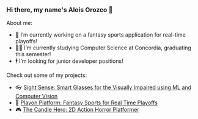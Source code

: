 ### Hi there, my name's Alois Orozco 👋

About me:

- 🔭 I’m currently working on a fantasy sports application for real-time playoffs!
- 🧑‍🎓 I’m currently studying Computer Science at Concordia, graduating this semester!
- 🕴️ I’m looking for junior developer positions!

Check out some of my projects:

- 👓 [Sight Sense: Smart Glasses for the Visually Impaired using ML and Computer Vision](https://github.com/aloisorozco/Sight-Sense)
- 🏀 [Playon Platform: Fantasy Sports for Real Time Playoffs](https://github.com/aloisorozco/PlayOn-Platform)
- 🎮 [The Candle Hero: 2D Action Horror Platformer](https://github.com/aloisorozco/The-Candle-Hero)
